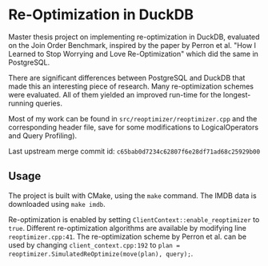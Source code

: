 # Re-Optimization in DuckDB
Master thesis project on implementing re-optimization in DuckDB, evaluated on the Join Order Benchmark, inspired by the paper by Perron et al. "How I Learned to Stop Worrying and Love Re-Optimization" which did the same in PostgreSQL.

There are significant differences between PostgreSQL and DuckDB that made this an interesting piece of research.
Many re-optimization schemes were evaluated.
All of them yielded an improved run-time for the longest-running queries.

Most of my work can be found in `src/reoptimizer/reoptimizer.cpp` and the corresponding header file, save for some modifications to LogicalOperators and Query Profiling).

Last upstream merge commit id: `c65bab0d7234c62807f6e28df71ad68c25929b00`

## Usage
The project is built with CMake, using the `make` command. The IMDB data is downloaded using `make imdb`.

Re-optimization is enabled by setting `ClientContext::enable_reoptimizer` to `true`. Different re-optimization algorithms are available by modifying line `reoptimizer.cpp:41`. The re-optimization scheme by Perron et al. can be used by changing `client_context.cpp:192` to `plan = reoptimizer.SimulatedReOptimize(move(plan), query);`.
